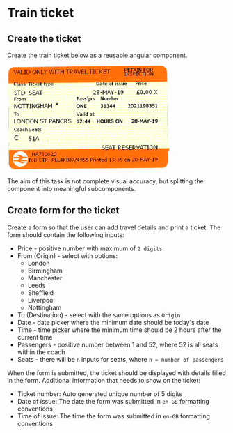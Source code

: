 # Train ticket

## Create the ticket 
Create the train ticket below as a reusable angular component.

![Train ticket](_resources/ticket.png)

The aim of this task is not complete visual accuracy, but splitting the component into meaningful subcomponents.


## Create form for the ticket
Create a form so that the user can add travel details and print a ticket.
The form should contain the following inputs:
- Price - positive number with maximum of `2 digits`
- From (Origin) - select with options:
  - London
  - Birmingham
  - Manchester
  - Leeds
  - Sheffield
  - Liverpool
  - Nottingham
- To (Destination) - select with the same options as `Origin`
- Date - date picker where the minimum date should be today's date
- Time - time picker where the minimum time should be 2 hours after the current time
- Passengers - positive number between 1 and 52, where 52 is all seats within the coach
- Seats - there will be `n` inputs for seats, where `n = number of passengers`

When the form is submitted, the ticket should be displayed with details filled in the form.
Additional information that needs to show on the ticket:
- Ticket number: Auto generated unique number of 5 digits
- Date of issue: The date the form was submitted in `en-GB` formatting conventions
- Time of issue: The time the form was submitted in `en-GB` formatting conventions
